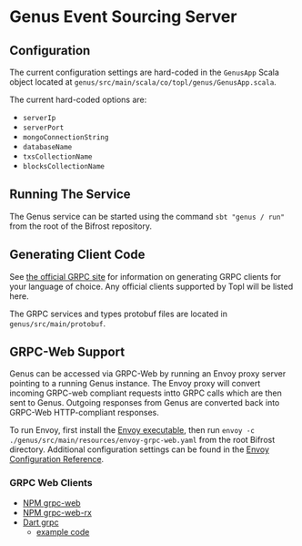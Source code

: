 # Genus Event Sourcing Server

## Configuration

The current configuration settings are hard-coded in the `GenusApp` Scala object located at
`genus/src/main/scala/co/topl/genus/GenusApp.scala`.

The current hard-coded options are:
- `serverIp`
- `serverPort`
- `mongoConnectionString`
- `databaseName`
- `txsCollectionName`
- `blocksCollectionName`

## Running The Service

The Genus service can be started using the command `sbt "genus / run"` from the root of the Bifrost repository.

## Generating Client Code

See [the official GRPC site](https://grpc.io/docs/languages/) for information on generating GRPC clients for your
language of choice. Any official clients supported by Topl will be listed here.

The GRPC services and types protobuf files are located in `genus/src/main/protobuf`.

## GRPC-Web Support

Genus can be accessed via GRPC-Web by running an Envoy proxy server pointing to a running Genus instance.
The Envoy proxy will convert incoming GRPC-web compliant requests intto GRPC calls which are then sent to Genus.
Outgoing responses from Genus are converted back into GRPC-Web HTTP-compliant responses.

To run Envoy, first install the [Envoy executable](https://www.envoyproxy.io/docs/envoy/latest/start/install), then
run `envoy -c ./genus/src/main/resources/envoy-grpc-web.yaml` from the root Bifrost directory. Additional configuration
settings can be found in the [Envoy Configuration Reference](https://www.envoyproxy.io/docs/envoy/latest/configuration/configuration).

### GRPC Web Clients

- [NPM grpc-web](https://www.npmjs.com/package/grpc-web)
- [NPM grpc-web-rx](https://www.npmjs.com/package/grpc-web-rx)
- [Dart grpc](https://pub.dev/packages/grpc)
  - [example code](https://github.com/grpc/grpc-dart/tree/master/example/grpc-web)
